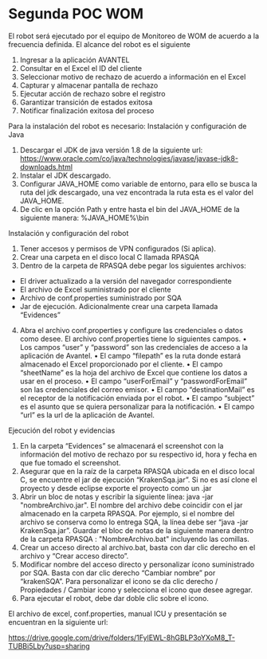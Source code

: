 # Segunda POC WOM
El robot será ejecutado por el equipo de Monitoreo de WOM de acuerdo a la frecuencia definida. El alcance del robot es el siguiente
1.	Ingresar a la aplicación AVANTEL
2.	Consultar en el Excel el ID del cliente
3.	Seleccionar motivo de rechazo de acuerdo a información en el Excel
4.	Capturar y almacenar pantalla de rechazo
5.	Ejecutar acción de rechazo sobre el registro
6.	Garantizar transición de estados exitosa
7.	Notificar finalización exitosa del proceso


Para la instalación del robot es necesario:
Instalación y configuración de Java
1.	Descargar el JDK de java versión 1.8 de la siguiente url: https://www.oracle.com/co/java/technologies/javase/javase-jdk8-downloads.html
2.	Instalar el JDK descargado. 
3.	Configurar JAVA_HOME como variable de entorno, para ello se busca la ruta del jdk descargado, una vez encontrada la ruta esta es el valor del JAVA_HOME.
4.	De clic en la opción Path y entre hasta el bin del JAVA_HOME de la siguiente manera: %JAVA_HOME%\bin

Instalación y configuración del robot
1.	Tener accesos y permisos de VPN configurados (Si aplica).
2.	Crear una carpeta en el disco local C llamada RPASQA 
3.	Dentro de la carpeta de RPASQA debe pegar los siguientes archivos:
  -	El driver actualizado a la versión del navegador correspondiente
  -	El archivo de Excel suministrado por el cliente
  -	Archivo de conf.properties suministrado por SQA
  -	Jar de ejecución. 
Adicionalmente crear una carpeta llamada “Evidences”
4.	Abra el archivo conf.properties y configure las credenciales o datos como desee. El archivo conf.properties tiene lo siguientes campos.
•	Los campos “user” y “password” son las credenciales de acceso a la aplicación de Avantel. 
•	El campo “filepath” es la ruta donde estará almacenado el Excel proporcionado por el cliente. 
•	El campo “sheetName” es la hoja del archivo de Excel que contiene los datos a usar en el proceso. 
•	El campo “userForEmail” y “passwordForEmail” son las credenciales del correo emisor. 
•	El campo “destinationMail” es el receptor de la notificación enviada por el robot.
•	El campo “subject” es el asunto que se quiera personalizar para la notificación. 
•	El campo “url” es la url de la aplicación de Avantel. 

Ejecución del robot y evidencias

1.	En la carpeta “Evidences” se almacenará el screenshot con la información del motivo de rechazo por su respectivo id, hora y fecha en que fue tomado el screenshot.
2.	Asegurar que en la raíz de la carpeta RPASQA ubicada en el disco local C, se encuentre el jar de ejecución “KrakenSqa.jar”. Si no es así clone el proyecto y
desde eclipse exporte el proyecto como un .jar
3.	Abrir un bloc de notas y escribir la siguiente línea: java -jar "nombreArchivo.jar". El nombre del archivo debe coincidir con el jar almacenado en la carpeta RPASQA. 
Por ejemplo, si el nombre del archivo se conserva como lo entrega SQA, la línea debe ser “java -jar KrakenSqa.jar”. Guardar el bloc de notas de la siguiente manera 
dentro de la carpeta RPASQA : "NombreArchivo.bat" incluyendo las comillas.
4.	Crear un acceso directo al archivo.bat, basta con dar clic derecho en el archivo y “Crear acceso directo”. 
5.	Modificar nombre del acceso directo y personalizar ícono suministrado por SQA. Basta con dar clic derecho “Cambiar nombre” por “krakenSQA”.  Para personalizar el icono se da clic derecho / Propiedades / Cambiar icono 
y selecciona el icono que desee agregar. 
6.	Para ejecutar el robot, debe dar doble clic sobre el icono. 

El archivo de excel, conf.properties, manual ICU y presentación se encuentran en la siguiente url:

https://drive.google.com/drive/folders/1FylEWL-8hGBLP3oYXoM8_T-TUBBi5Lby?usp=sharing



